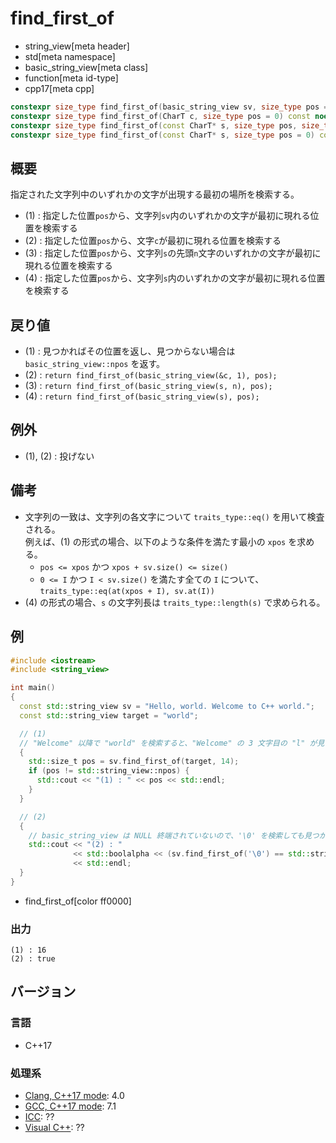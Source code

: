 # find_first_of
* string_view[meta header]
* std[meta namespace]
* basic_string_view[meta class]
* function[meta id-type]
* cpp17[meta cpp]

```cpp
constexpr size_type find_first_of(basic_string_view sv, size_type pos = 0) const noexcept; // (1)
constexpr size_type find_first_of(CharT c, size_type pos = 0) const noexcept;             // (2)
constexpr size_type find_first_of(const CharT* s, size_type pos, size_type n) const;      // (3)
constexpr size_type find_first_of(const CharT* s, size_type pos = 0) const;               // (4)
```

## 概要
指定された文字列中のいずれかの文字が出現する最初の場所を検索する。

- (1) : 指定した位置`pos`から、文字列`sv`内のいずれかの文字が最初に現れる位置を検索する
- (2) : 指定した位置`pos`から、文字`c`が最初に現れる位置を検索する
- (3) : 指定した位置`pos`から、文字列`s`の先頭`n`文字のいずれかの文字が最初に現れる位置を検索する
- (4) : 指定した位置`pos`から、文字列`s`内のいずれかの文字が最初に現れる位置を検索する


## 戻り値
- (1) : 見つかればその位置を返し、見つからない場合は `basic_string_view::npos` を返す。
- (2) : `return find_first_of(basic_string_view(&c, 1), pos);`
- (3) : `return find_first_of(basic_string_view(s, n), pos);`
- (4) : `return find_first_of(basic_string_view(s), pos);`


## 例外
- (1), (2) : 投げない


## 備考
- 文字列の一致は、文字列の各文字について `traits_type::eq()` を用いて検査される。  
	例えば、(1) の形式の場合、以下のような条件を満たす最小の `xpos` を求める。
	* `pos <= xpos` かつ `xpos + sv.size() <= size()`
	* `0 <= I` かつ `I < sv.size()` を満たす全ての `I` について、`traits_type::eq(at(xpos + I), sv.at(I))`
- (4) の形式の場合、`s` の文字列長は `traits_type::length(s)` で求められる。


## 例
```cpp example
#include <iostream>
#include <string_view>

int main()
{
  const std::string_view sv = "Hello, world. Welcome to C++ world.";
  const std::string_view target = "world";

  // (1)
  // "Welcome" 以降で "world" を検索すると、"Welcome" の 3 文字目の "l" が見つかる
  {
    std::size_t pos = sv.find_first_of(target, 14);
    if (pos != std::string_view::npos) {
      std::cout << "(1) : " << pos << std::endl;
    }
  }

  // (2)
  {
    // basic_string_view は NULL 終端されていないので、'\0' を検索しても見つからない
    std::cout << "(2) : "
              << std::boolalpha << (sv.find_first_of('\0') == std::string_view::npos)
              << std::endl;
  }
}
```
* find_first_of[color ff0000]

### 出力
```
(1) : 16
(2) : true
```


## バージョン
### 言語
- C++17

### 処理系
- [Clang, C++17 mode](/implementation.md#clang): 4.0
- [GCC, C++17 mode](/implementation.md#gcc): 7.1
- [ICC](/implementation.md#icc): ??
- [Visual C++](/implementation.md#visual_cpp): ??

